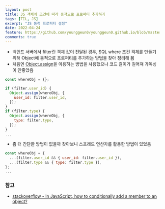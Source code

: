 ```yaml
---
layout: post
title: JS 객체에 조건에 따라 동적으로 프로퍼티 추가하기
tags: [TIL, JS]
excerpt: "JS 동적 프로퍼티 설정"
date: 2022-04-24
feature: https://github.com/younggeun0/younggeun0.github.io/blob/master/_posts/img/til/til.png?raw=true
comments: true
---
```


-   백앤드 서버에서 filter란 객체 값이 전달된 경우, SQL where 조건 객체를 만들기 위해 Object에 동적으로 프로퍼티를 추가하는 방법을 찾아 정리해 봄
-   처음엔 [Object.assign](https://developer.mozilla.org/ko/docs/Web/JavaScript/Reference/Global_Objects/Object/assign)을 이용하는 방법을 사용했으나 코드 길이가 길어져 가독성이 안좋았음

```js
const whereObj = {};

if (filter.user_id) {
  Object.assign(whereObj, {
    user_id: filter.user_id,
  });
}
if (filter.type) {
  Object.assign(whereObj, {
    type: filter.type,
  });
}
...
```

-   좀 더 간단한 방법이 없을까 찾아보니 스프레드 연산자를 활용한 방법이 있었음

```js
const whereObj = {
  ...(filter.user_id && { user_id: filter.user_id }),
  ...(filter.type && { type: filter.type }),
};
...
```

### 참고

-   [stackoverflow - In JavaScript, how to conditionally add a member to an object?](https://stackoverflow.com/a/40560953)
